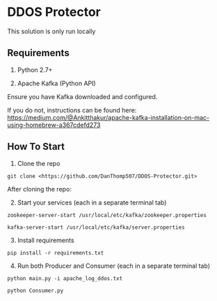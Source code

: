# DDOS Protector

This solution is only run locally

## Requirements

1. Python 2.7+

2. Apache Kafka (Python API)

Ensure you have Kafka downloaded and configured.  

If you do not, instructions can be found here: <https://medium.com/@Ankitthakur/apache-kafka-installation-on-mac-using-homebrew-a367cdefd273>

## How To Start

1. Clone the repo

``` git clone <https://github.com/DanThomp507/DDOS-Protector.git> ```

After cloning the repo:

2. Start your services (each in a separate terminal tab)

``` zookeeper-server-start /usr/local/etc/kafka/zookeeper.properties ```

``` kafka-server-start /usr/local/etc/kafka/server.properties ```

3. Install requirements

``` pip install -r requirements.txt ```

4. Run both Producer and Consumer (each in a separate terminal tab)

``` python main.py -i apache_log_ddos.txt ```

``` python Consumer.py ```

